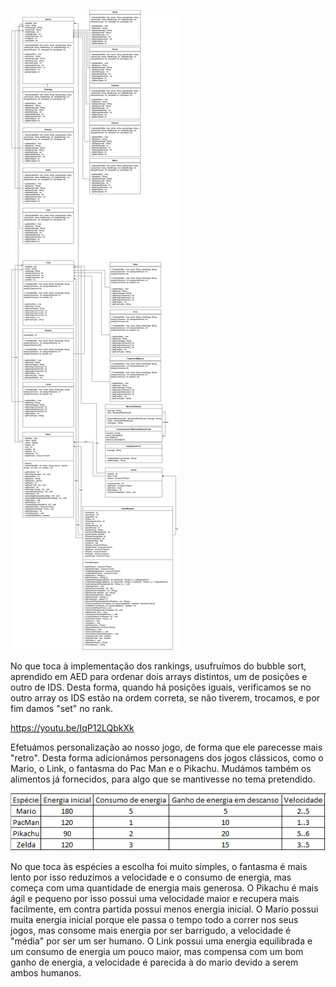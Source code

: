 ![](diagrama.png?raw=true "Diagrama UML")

No que toca à implementação dos rankings, usufruímos do bubble sort, aprendido em AED para ordenar dois arrays distintos, um de posições e outro de IDS.
Desta forma, quando há posições iguais, verificamos se no outro array os IDS estão na ordem correta, se não tiverem, trocamos, e por fim damos "set" no rank.

https://youtu.be/IqP12LQbkXk

Efetuámos personalização ao nosso jogo, de forma que ele parecesse mais "retro".
Desta forma adicionámos personagens dos jogos clássicos, como o Mario, o Link, o fantasma do Pac Man e o Pikachu.
Mudámos também os alimentos já fornecidos, para algo que se mantivesse no tema pretendido.

![](src/images/specietable.png "Tabela das espécies")

No que toca às espécies a escolha foi muito simples, o fantasma é mais lento por isso reduzimos a velocidade e o consumo de energia, mas começa com uma quantidade de energia mais generosa.
O Pikachu é mais ágil e pequeno por isso possui uma velocidade maior e recupera mais facilmente, em contra partida possui menos energia inicial.
O Mario possui muita energia inicial porque ele passa o tempo todo a correr nos seus jogos, mas consome mais energia por ser barrigudo, a velocidade é "média" por ser um ser humano.
O Link possui uma energia equilibrada e um consumo de energia um pouco maior, mas compensa com um bom ganho de energia, a velocidade é parecida à do mario devido a serem ambos humanos.